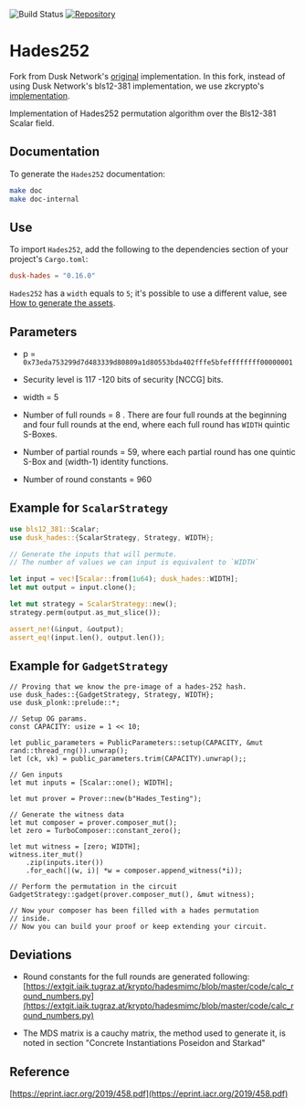 ![Build Status](https://github.com/iquerejeta/hades252/workflows/Continuous%20integration/badge.svg)
[![Repository](https://img.shields.io/badge/github-hades252-blueviolet?logo=github)](https://github.com/iquerejeta/hades252)

# Hades252
Fork from Dusk Network's [original](https://github.com/dusk-network/Hades252) implementation. In this fork, instead
of using Dusk Network's bls12-381 implementation, we use zkcrypto's [implementation](https://github.com/zkcrypto/bls12_381).

Implementation of Hades252 permutation algorithm over the Bls12-381 Scalar field.

## Documentation

To generate the `Hades252` documentation:

```sh
make doc
make doc-internal
```

## Use

To import `Hades252`, add the following to the dependencies section of your project's `Cargo.toml`:

```toml
dusk-hades = "0.16.0"
```

`Hades252` has a `width` equals to `5`; it's possible to use a different value,
see [How to generate the assets](assets/HOWTO.md).

## Parameters

- p = `0x73eda753299d7d483339d80809a1d80553bda402fffe5bfeffffffff00000001`

- Security level is 117 -120 bits of security [NCCG] bits.

- width = 5

- Number of full rounds = 8 . There are four full rounds at the beginning and four full rounds at the end,
  where each full round has `WIDTH` quintic S-Boxes.

- Number of partial rounds = 59, where each partial round has one quintic S-Box and (width-1) identity functions.

- Number of round constants = 960

## Example for `ScalarStrategy`

```rust
use bls12_381::Scalar;
use dusk_hades::{ScalarStrategy, Strategy, WIDTH};

// Generate the inputs that will permute.
// The number of values we can input is equivalent to `WIDTH`

let input = vec![Scalar::from(1u64); dusk_hades::WIDTH];
let mut output = input.clone();

let mut strategy = ScalarStrategy::new();
strategy.perm(output.as_mut_slice());

assert_ne!(&input, &output);
assert_eq!(input.len(), output.len());
```

## Example for `GadgetStrategy`

```rust,ignore
// Proving that we know the pre-image of a hades-252 hash.
use dusk_hades::{GadgetStrategy, Strategy, WIDTH};
use dusk_plonk::prelude::*;

// Setup OG params.
const CAPACITY: usize = 1 << 10;

let public_parameters = PublicParameters::setup(CAPACITY, &mut rand::thread_rng()).unwrap();
let (ck, vk) = public_parameters.trim(CAPACITY).unwrap();;

// Gen inputs
let mut inputs = [Scalar::one(); WIDTH];

let mut prover = Prover::new(b"Hades_Testing");

// Generate the witness data
let mut composer = prover.composer_mut();
let zero = TurboComposer::constant_zero();

let mut witness = [zero; WIDTH];
witness.iter_mut()
    .zip(inputs.iter())
    .for_each(|(w, i)| *w = composer.append_witness(*i));

// Perform the permutation in the circuit
GadgetStrategy::gadget(prover.composer_mut(), &mut witness);

// Now your composer has been filled with a hades permutation
// inside.
// Now you can build your proof or keep extending your circuit.
```

## Deviations

- Round constants for the full rounds are generated following: [https://extgit.iaik.tugraz.at/krypto/hadesmimc/blob/master/code/calc_round_numbers.py](https://extgit.iaik.tugraz.at/krypto/hadesmimc/blob/master/code/calc_round_numbers.py)

- The MDS matrix is a cauchy matrix, the method used to generate it, is noted in section "Concrete Instantiations Poseidon and Starkad"

## Reference

[https://eprint.iacr.org/2019/458.pdf](https://eprint.iacr.org/2019/458.pdf)
